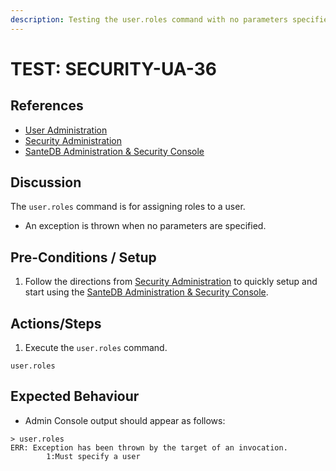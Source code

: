 ```yaml
---
description: Testing the user.roles command with no parameters specified.
---
```


# TEST: SECURITY-UA-36

## References

* [User Administration](../../../../../operations/host-administration/santedb-icdr-admin-console/user-administration.md)
* [Security Administration](../../../../../operations/security-administration/#demo-environment) 
* [SanteDB Administration & Security Console](../../../../../operations/host-administration/santedb-icdr-admin-console/)

## Discussion

The `user.roles` command is for assigning roles to a user. 

* An exception is thrown when no parameters are specified.

## Pre-Conditions / Setup

1. Follow the directions from [Security Administration](../../../../../operations/security-administration/#demo-environment) to quickly setup and start using the [SanteDB Administration & Security Console](../../../../../operations/host-administration/santedb-icdr-admin-console/).

## Actions/Steps

1. Execute the `user.roles` command.

```text
user.roles
```

## Expected Behaviour

* Admin Console output should appear as follows:

```text
> user.roles
ERR: Exception has been thrown by the target of an invocation.
        1:Must specify a user
```


